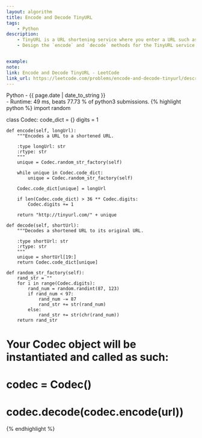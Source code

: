 ```yaml
---
layout: algorithm
title: Encode and Decode TinyURL
tags: 
    - Python
description: 
    - TinyURL is a URL shortening service where you enter a URL such as `https://leetcode.com/problems/design-tinyurl` and it returns a short URL such as `http://tinyurl.com/4e9iAk`.
    - Design the `encode` and `decode` methods for the TinyURL service. There is no restriction on how your encode/decode algorithm should work. You just need to ensure that a URL can be encoded to a tiny URL and the tiny URL can be decoded to the original URL.


example: 
note: 
link: Encode and Decode TinyURL - LeetCode
link_url: https://leetcode.com/problems/encode-and-decode-tinyurl/description/
---
```


<div>Python<span class="write-date"> - {{ page.date | date_to_string }}</span></div>
- Runtime: 49 ms, beats 77.73 % of python3 submissions.
{% highlight python %}
import random


class Codec:
    code_dict = {}
    digits = 1

    def encode(self, longUrl):
        """Encodes a URL to a shortened URL.

        :type longUrl: str
        :rtype: str
        """
        unique = Codec.random_str_factory(self)

        while unique in Codec.code_dict:
            unique = Codec.random_str_factory(self)

        Codec.code_dict[unique] = longUrl

        if len(Codec.code_dict) > 36 ** Codec.digits:
            Codec.digits += 1

        return "http://tinyurl.com/" + unique

    def decode(self, shortUrl):
        """Decodes a shortened URL to its original URL.

        :type shortUrl: str
        :rtype: str
        """
        unique = shortUrl[19:]
        return Codec.code_dict[unique]

    def random_str_factory(self):
        rand_str = ""
        for i in range(Codec.digits):
            rand_num = random.randint(87, 123)
            if rand_num < 97:
                rand_num -= 87
                rand_str += str(rand_num)
            else:
                rand_str += str(chr(rand_num))
        return rand_str

# Your Codec object will be instantiated and called as such:
# codec = Codec()
# codec.decode(codec.encode(url))
{% endhighlight %}